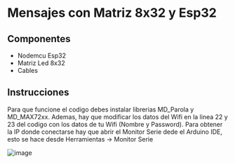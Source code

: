 # Mensajes con Matriz 8x32 y Esp32

## Componentes
- Nodemcu Esp32
- Matriz Led 8x32
- Cables

## Instrucciones

Para que funcione el codigo debes instalar librerias MD_Parola y MD_MAX72xx. Ademas, hay que modificar los datos del Wifi en la linea 22 y 23 del codigo con los datos de tu Wifi (Nombre y Password).
Para obtener la IP donde conectarse hay que abrir el Monitor Serie dede el Arduino IDE, esto se hace desde Herramientas -> Monitor Serie

![image](https://github.com/electrodeuna/matrix-esp32/assets/85527788/602dcde3-9f09-4c67-b69f-4d1845558c17)
